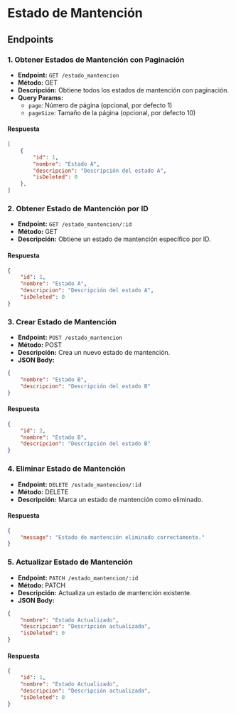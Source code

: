# Estado de Mantención

## Endpoints

### 1. Obtener Estados de Mantención con Paginación
- **Endpoint:** `GET /estado_mantencion`
- **Método:** GET
- **Descripción:** Obtiene todos los estados de mantención con paginación.
- **Query Params:**
  - `page`: Número de página (opcional, por defecto 1)
  - `pageSize`: Tamaño de la página (opcional, por defecto 10)

#### Respuesta
```json
[
    {
        "id": 1,
        "nombre": "Estado A",
        "descripcion": "Descripción del estado A",
        "isDeleted": 0
    },
]
```

### 2. Obtener Estado de Mantención por ID
- **Endpoint:** `GET /estado_mantencion/:id`
- **Método:** GET
- **Descripción:** Obtiene un estado de mantención específico por ID.

#### Respuesta
```json
{
    "id": 1,
    "nombre": "Estado A",
    "descripcion": "Descripción del estado A",
    "isDeleted": 0
}
```

### 3. Crear Estado de Mantención
- **Endpoint:** `POST /estado_mantencion`
- **Método:** POST
- **Descripción:** Crea un nuevo estado de mantención.
- **JSON Body:**
```json
{
    "nombre": "Estado B",
    "descripcion": "Descripción del estado B"
}
```

#### Respuesta
```json
{
    "id": 2,
    "nombre": "Estado B",
    "descripcion": "Descripción del estado B"
}
```

### 4. Eliminar Estado de Mantención
- **Endpoint:** `DELETE /estado_mantencion/:id`
- **Método:** DELETE
- **Descripción:** Marca un estado de mantención como eliminado.

#### Respuesta
```json
{
    "message": "Estado de mantención eliminado correctamente."
}
```

### 5. Actualizar Estado de Mantención
- **Endpoint:** `PATCH /estado_mantencion/:id`
- **Método:** PATCH
- **Descripción:** Actualiza un estado de mantención existente.
- **JSON Body:**
```json
{
    "nombre": "Estado Actualizado",
    "descripcion": "Descripción actualizada",
    "isDeleted": 0
}
```

#### Respuesta
```json
{
    "id": 1,
    "nombre": "Estado Actualizado",
    "descripcion": "Descripción actualizada",
    "isDeleted": 0
}
```